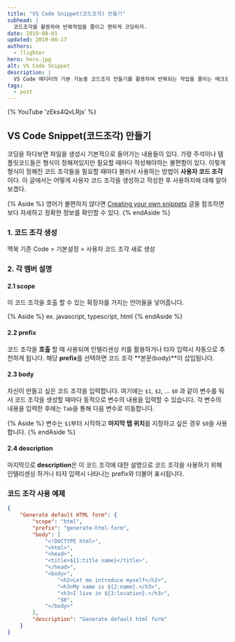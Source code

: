 ```yaml
---
title: "VS Code Snippet(코드조각) 만들기"
subhead: |
  코드조각을 활용하여 반복작업을 줄이고 편하게 코딩하자.
date: 2019-08-01
updated: 2019-08-17
authors:
  - llighter
hero: hero.jpg
alt: VS Code Snippet
description: |
  VS Code 에디터의 기본 기능중 코드조각 만들기를 활용하여 반복되는 작업을 줄이는 매크로를 만든다.
tags:
  - post
---
```


{% YouTube 'zEks4QvLRjs' %}

## VS Code Snippet(코드조각) 만들기

코딩을 하다보면 파일을 생성시 기본적으로 들어가는 내용들이 있다.
가령 주석이나 템플릿코드들은 형식이 정해져있지만 필요할 때마다 작성해야하는 불편함이 있다.
이렇게 형식이 정해진 코드 조각들을 필요할 때마다 불러서 사용하는 방법이 **사용자 코드 조각**이다.
이 글에서는 어떻게 사용자 코드 조각을 생성하고 작성한 후 사용하지에 대해 알아보겠다.

{% Aside %}
영어가 불편하지 않다면 [Creating your own snippets](https://code.visualstudio.com/docs/editor/userdefinedsnippets) 글을 참조하면 보다 자세하고 정확한 정보를 확인할 수 있다.
{% endAside %}

### 1. 코드 조각 생성

맥북 기준
Code > 기본설정 > 사용자 코드 조각
새로 생성

### 2. 각 멤버 설명

#### 2.1 scope

이 코드 조각을 호출 할 수 있는 확장자를 가지는 언어들을 넣어줍니다.

{% Aside %}
ex. javascript, typescript, html
{% endAside %}

#### 2.2 prefix

코드 조각을 **호출** 할 때 사용되며 인텔리센싱 키를 활용하거나 타자 입력시 자동으로 추천하게 됩니다. 해당 **prefix**를 선택하면 코드 조각 **본문(body)**이 삽입됩니다.

#### 2.3 body

자신이 만들고 싶은 코드 조각을 입력합니다. 여기에는 `$1`, `$2`, ... `$0` 과 같이 변수를 둬서 코드 조각을 생성할 때마다 동적으로 변수의 내용을 입력할 수 있습니다. 각 변수의 내용을 입력한 후에는 `Tab`을 통해 다음 변수로 이동합니다.

{% Aside %}
변수는 `$1`부터 시작하고 **마지막 탭 위치**를 지정하고 싶은 경우 `$0`을 사용합니다.
{% endAside %}

#### 2.4 description

마지막으로 **description**은 이 코드 조각에 대한 설명으로 코드 조각을 사용하기 위해 인텔리센싱 하거나 타자 입력시 나타나는 prefix와 더불어 표시됩니다.

### 코드 조각 사용 예제

``` json
{
    "Generate default HTML form": {
		"scope": "html",
		"prefix": "generate-html-form",
		"body": [
			"<!DOCTYPE html>",
			"<html>",
			"<head>",
			"<title>${1:title name}</title>",
			"</head>",
			"<body>",
				"<h2>Let me introduce myself</h2>",
				"<h3>My name is ${2:name}.</h3>",
				"<h3>I live in ${3:location}.</h3>",
				"$0",
			"</body>"
		],
		"description": "Generate default html form"
	}
}
```

[1]: https://code.visualstudio.com/docs/editor/userdefinedsnippets